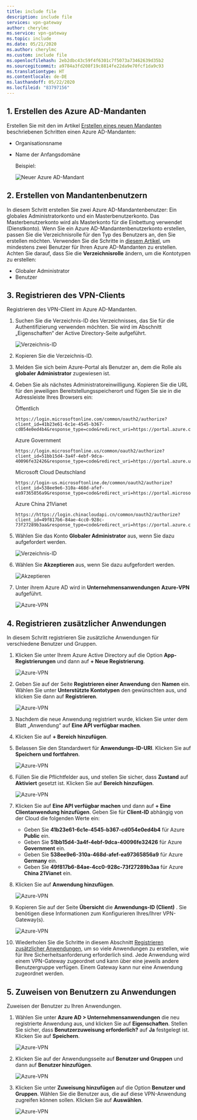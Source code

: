 ```yaml
---
title: include file
description: include file
services: vpn-gateway
author: cherylmc
ms.service: vpn-gateway
ms.topic: include
ms.date: 05/21/2020
ms.author: cherylmc
ms.custom: include file
ms.openlocfilehash: 2eb2dbc43c59f4f6301c7f5073a73462639d35b2
ms.sourcegitcommit: a9784a3fd208f19c8814fe22da9e70fcf1da9c93
ms.translationtype: HT
ms.contentlocale: de-DE
ms.lasthandoff: 05/22/2020
ms.locfileid: "83797156"
---
```

## <a name="1-create-the-azure-ad-tenant"></a><a name="tenant"></a>1. Erstellen des Azure AD-Mandanten

Erstellen Sie mit den im Artikel [Erstellen eines neuen Mandanten](../articles/active-directory/fundamentals/active-directory-access-create-new-tenant.md) beschriebenen Schritten einen Azure AD-Mandanten:

* Organisationsname
* Name der Anfangsdomäne

  Beispiel:

   ![Neuer Azure AD-Mandant](./media/openvpn-azure-ad-tenant-multi-app/new-tenant.png)

## <a name="2-create-tenant-users"></a><a name="users"></a>2. Erstellen von Mandantenbenutzern

In diesem Schritt erstellen Sie zwei Azure AD-Mandantenbenutzer: Ein globales Administratorkonto und ein Masterbenutzerkonto. Das Masterbenutzerkonto wird als Masterkonto für die Einbettung verwendet (Dienstkonto). Wenn Sie ein Azure AD-Mandantenbenutzerkonto erstellen, passen Sie die Verzeichnisrolle für den Typ des Benutzers an, den Sie erstellen möchten. Verwenden Sie die Schritte in [diesem Artikel](../articles/active-directory/fundamentals/add-users-azure-active-directory.md), um mindestens zwei Benutzer für Ihren Azure AD-Mandanten zu erstellen. Achten Sie darauf, dass Sie die **Verzeichnisrolle** ändern, um die Kontotypen zu erstellen:

* Globaler Administrator
* Benutzer

## <a name="3-register-the-vpn-client"></a><a name="register-client"></a>3. Registrieren des VPN-Clients

Registrieren des VPN-Client im Azure AD-Mandanten.

1. Suchen Sie die Verzeichnis-ID des Verzeichnisses, das Sie für die Authentifizierung verwenden möchten. Sie wird im Abschnitt „Eigenschaften“ der Active Directory-Seite aufgeführt.

    ![Verzeichnis-ID](./media/openvpn-azure-ad-tenant-multi-app/directory-id.png)

2. Kopieren Sie die Verzeichnis-ID.

3. Melden Sie sich beim Azure-Portal als Benutzer an, dem die Rolle als **globaler Administrator** zugewiesen ist.

4. Geben Sie als nächstes Administratoreinwilligung. Kopieren Sie die URL für den jeweiligen Bereitstellungsspeicherort und fügen Sie sie in die Adressleiste Ihres Browsers ein:

    Öffentlich

    ```
    https://login.microsoftonline.com/common/oauth2/authorize?client_id=41b23e61-6c1e-4545-b367-cd054e0ed4b4&response_type=code&redirect_uri=https://portal.azure.com&nonce=1234&prompt=admin_consent
    ````

    Azure Government

    ```
    https://login.microsoftonline.us/common/oauth2/authorize?client_id=51bb15d4-3a4f-4ebf-9dca-40096fe32426&response_type=code&redirect_uri=https://portal.azure.us&nonce=1234&prompt=admin_consent
    ````

    Microsoft Cloud Deutschland

    ```
    https://login-us.microsoftonline.de/common/oauth2/authorize?client_id=538ee9e6-310a-468d-afef-ea97365856a9&response_type=code&redirect_uri=https://portal.microsoftazure.de&nonce=1234&prompt=admin_consent
    ````

    Azure China 21Vianet

    ```
    https://https://login.chinacloudapi.cn/common/oauth2/authorize?client_id=49f817b6-84ae-4cc0-928c-73f27289b3aa&response_type=code&redirect_uri=https://portal.azure.cn&nonce=1234&prompt=admin_consent
    ```

5. Wählen Sie das Konto **Globaler Administrator** aus, wenn Sie dazu aufgefordert werden.

    ![Verzeichnis-ID](./media/openvpn-azure-ad-tenant-multi-app/pick.png)

6. Wählen Sie **Akzeptieren** aus, wenn Sie dazu aufgefordert werden.

    ![Akzeptieren](./media/openvpn-azure-ad-tenant-multi-app/accept.jpg)

7. Unter ihrem Azure AD wird in **Unternehmensanwendungen** **Azure-VPN** aufgeführt.

     ![Azure-VPN](./media/openvpn-azure-ad-tenant-multi-app/azure-vpn.png)

## <a name="4-register-additional-applications"></a><a name="register-apps"></a>4. Registrieren zusätzlicher Anwendungen

In diesem Schritt registrieren Sie zusätzliche Anwendungen für verschiedene Benutzer und Gruppen.

1. Klicken Sie unter Ihrem Azure Active Directory auf die Option **App-Registrierungen** und dann auf **+ Neue Registrierung**.

    ![Azure-VPN](./media/openvpn-azure-ad-tenant-multi-app/app1.png)

2. Geben Sie auf der Seite **Registrieren einer Anwendung** den **Namen** ein. Wählen Sie unter **Unterstützte Kontotypen** den gewünschten aus, und klicken Sie dann auf **Registrieren**.

    ![Azure-VPN](./media/openvpn-azure-ad-tenant-multi-app/app2.png)

3. Nachdem die neue Anwendung registriert wurde, klicken Sie unter dem Blatt „Anwendung“ auf **Eine API verfügbar machen**.

4. Klicken Sie auf **+ Bereich hinzufügen**.

5. Belassen Sie den Standardwert für **Anwendungs-ID-URI**. Klicken Sie auf **Speichern und fortfahren**.

    ![Azure-VPN](./media/openvpn-azure-ad-tenant-multi-app/app3.png)

6. Füllen Sie die Pflichtfelder aus, und stellen Sie sicher, dass **Zustand** auf **Aktiviert** gesetzt ist. Klicken Sie auf **Bereich hinzufügen**.

    ![Azure-VPN](./media/openvpn-azure-ad-tenant-multi-app/app4.png)

7. Klicken Sie auf **Eine API verfügbar machen** und dann auf **+ Eine Clientanwendung hinzufügen**.  Geben Sie für **Client-ID** abhängig von der Cloud die folgenden Werte ein:

    - Geben Sie **41b23e61-6c1e-4545-b367-cd054e0ed4b4** für Azure **Public** ein.
    - Geben Sie **51bb15d4-3a4f-4ebf-9dca-40096fe32426** für Azure **Government** ein.
    - Geben Sie **538ee9e6-310a-468d-afef-ea97365856a9** für Azure **Germany** ein.
    - Geben Sie **49f817b6-84ae-4cc0-928c-73f27289b3aa** für Azure **China 21Vianet** ein.

8. Klicken Sie auf **Anwendung hinzufügen**.

    ![Azure-VPN](./media/openvpn-azure-ad-tenant-multi-app/app5.png)

9. Kopieren Sie auf der Seite **Übersicht** die **Anwendungs-ID (Client)** . Sie benötigen diese Informationen zum Konfigurieren Ihres/Ihrer VPN-Gateway(s).

    ![Azure-VPN](./media/openvpn-azure-ad-tenant-multi-app/app6.png)

10. Wiederholen Sie die Schritte in diesem Abschnitt [Registrieren zusätzlicher Anwendungen](#register-apps), um so viele Anwendungen zu erstellen, wie für Ihre Sicherheitsanforderung erforderlich sind. Jede Anwendung wird einem VPN-Gateway zugeordnet und kann über eine jeweils andere Benutzergruppe verfügen. Einem Gateway kann nur eine Anwendung zugeordnet werden.

## <a name="5-assign-users-to-applications"></a><a name="assign-users"></a>5. Zuweisen von Benutzern zu Anwendungen

Zuweisen der Benutzer zu Ihren Anwendungen.

1. Wählen Sie unter **Azure AD > Unternehmensanwendungen** die neu registrierte Anwendung aus, und klicken Sie auf **Eigenschaften**. Stellen Sie sicher, dass **Benutzerzuweisung erforderlich?** auf **Ja** festgelegt ist. Klicken Sie auf **Speichern**.

    ![Azure-VPN](./media/openvpn-azure-ad-tenant-multi-app/user2.png)

2. Klicken Sie auf der Anwendungsseite auf **Benutzer und Gruppen** und dann auf **Benutzer hinzufügen**.

    ![Azure-VPN](./media/openvpn-azure-ad-tenant-multi-app/user3.png)

3. Klicken Sie unter **Zuweisung hinzufügen** auf die Option **Benutzer und Gruppen**. Wählen Sie die Benutzer aus, die auf diese VPN-Anwendung zugreifen können sollen. Klicken Sie auf **Auswählen**.

    ![Azure-VPN](./media/openvpn-azure-ad-tenant-multi-app/user4.png)
